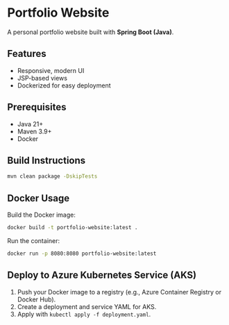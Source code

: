 # Portfolio Website

A personal portfolio website built with **Spring Boot (Java)**.

## Features

- Responsive, modern UI
- JSP-based views
- Dockerized for easy deployment

## Prerequisites

- Java 21+
- Maven 3.9+
- Docker

## Build Instructions

```sh
mvn clean package -DskipTests
```

## Docker Usage

Build the Docker image:

```sh
docker build -t portfolio-website:latest .
```

Run the container:

```sh
docker run -p 8080:8080 portfolio-website:latest
```

## Deploy to Azure Kubernetes Service (AKS)

1. Push your Docker image to a registry (e.g., Azure Container Registry or Docker Hub).
2. Create a deployment and service YAML for AKS.
3. Apply with `kubectl apply -f deployment.yaml`.

